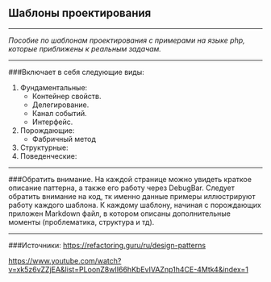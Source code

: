 ## Шаблоны проектирования
***
*Пособие по шаблонам проектирования с примерами на языке php,
которые приближены к реальным задачам.*
***
###Включает в себя следующие виды:
1. Фундаментальные:
    * Контейнер свойств.
    * Делегирование.
    * Канал событий.
    * Интерфейс.
2. Порождающие:
    * Фабричный метод
3. Структурные:
4. Поведенческие:
***
###Обратить внимание.
На каждой странице можно увидеть краткое описание
паттерна, а также его работу через DebugBar. Следует
обратить внимание на код, тк именно данные примеры
иллюстрируют работу каждого шаблона. К каждому шаблону,
начиная с порождающих приложен Markdown файл,
в котором описаны дополнительные моменты (проблематика, структура и тд).
***
###Источники:
https://refactoring.guru/ru/design-patterns

https://www.youtube.com/watch?v=xk5z6vZZjEA&list=PLoonZ8wII66hKbEvIVAZnp1h4CE-4Mtk4&index=1


